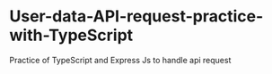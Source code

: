 # User-data-API-request-practice-with-TypeScript
Practice of TypeScript and Express Js to handle api request
